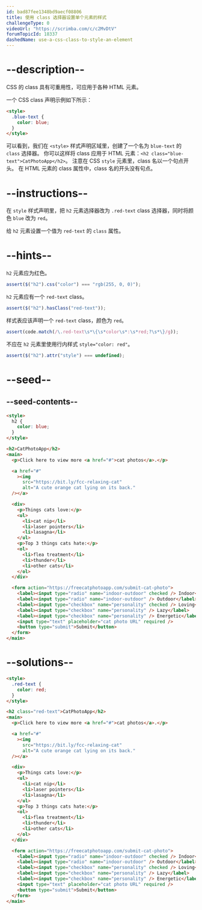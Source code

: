 ```yaml
---
id: bad87fee1348bd9aecf08806
title: 使用 class 选择器设置单个元素的样式
challengeType: 0
videoUrl: "https://scrimba.com/c/c2MvDtV"
forumTopicId: 18337
dashedName: use-a-css-class-to-style-an-element
---
```


# --description--

CSS 的 class 具有可重用性，可应用于各种 HTML 元素。

一个 CSS class 声明示例如下所示：

```html
<style>
  .blue-text {
    color: blue;
  }
</style>
```

可以看到，我们在 `<style>` 样式声明区域里，创建了一个名为 `blue-text` 的 `class` 选择器。 你可以这样将 class 应用于 HTML 元素：`<h2 class="blue-text">CatPhotoApp</h2>`。 注意在 CSS `style` 元素里，class 名以一个句点开头。 在 HTML 元素的 class 属性中，class 名的开头没有句点。

# --instructions--

在 `style` 样式声明里，把 `h2` 元素选择器改为 `.red-text` class 选择器，同时将颜色 `blue` 改为 `red`。

给 `h2` 元素设置一个值为 `red-text` 的 `class` 属性。

# --hints--

`h2` 元素应为红色。

```js
assert($("h2").css("color") === "rgb(255, 0, 0)");
```

`h2` 元素应有一个 `red-text` class。

```js
assert($("h2").hasClass("red-text"));
```

样式表应该声明一个 `red-text` class，颜色为 `red`。

```js
assert(code.match(/\.red-text\s*\{\s*color\s*:\s*red;?\s*\}/g));
```

不应在 `h2` 元素里使用行内样式 `style="color: red"`。

```js
assert($("h2").attr("style") === undefined);
```

# --seed--

## --seed-contents--

```html
<style>
  h2 {
    color: blue;
  }
</style>

<h2>CatPhotoApp</h2>
<main>
  <p>Click here to view more <a href="#">cat photos</a>.</p>

  <a href="#"
    ><img
      src="https://bit.ly/fcc-relaxing-cat"
      alt="A cute orange cat lying on its back."
  /></a>

  <div>
    <p>Things cats love:</p>
    <ul>
      <li>cat nip</li>
      <li>laser pointers</li>
      <li>lasagna</li>
    </ul>
    <p>Top 3 things cats hate:</p>
    <ol>
      <li>flea treatment</li>
      <li>thunder</li>
      <li>other cats</li>
    </ol>
  </div>

  <form action="https://freecatphotoapp.com/submit-cat-photo">
    <label><input type="radio" name="indoor-outdoor" checked /> Indoor</label>
    <label><input type="radio" name="indoor-outdoor" /> Outdoor</label><br />
    <label><input type="checkbox" name="personality" checked /> Loving</label>
    <label><input type="checkbox" name="personality" /> Lazy</label>
    <label><input type="checkbox" name="personality" /> Energetic</label><br />
    <input type="text" placeholder="cat photo URL" required />
    <button type="submit">Submit</button>
  </form>
</main>
```

# --solutions--

```html
<style>
  .red-text {
    color: red;
  }
</style>

<h2 class="red-text">CatPhotoApp</h2>
<main>
  <p>Click here to view more <a href="#">cat photos</a>.</p>

  <a href="#"
    ><img
      src="https://bit.ly/fcc-relaxing-cat"
      alt="A cute orange cat lying on its back."
  /></a>

  <div>
    <p>Things cats love:</p>
    <ul>
      <li>cat nip</li>
      <li>laser pointers</li>
      <li>lasagna</li>
    </ul>
    <p>Top 3 things cats hate:</p>
    <ol>
      <li>flea treatment</li>
      <li>thunder</li>
      <li>other cats</li>
    </ol>
  </div>

  <form action="https://freecatphotoapp.com/submit-cat-photo">
    <label><input type="radio" name="indoor-outdoor" checked /> Indoor</label>
    <label><input type="radio" name="indoor-outdoor" /> Outdoor</label><br />
    <label><input type="checkbox" name="personality" checked /> Loving</label>
    <label><input type="checkbox" name="personality" /> Lazy</label>
    <label><input type="checkbox" name="personality" /> Energetic</label><br />
    <input type="text" placeholder="cat photo URL" required />
    <button type="submit">Submit</button>
  </form>
</main>
```
